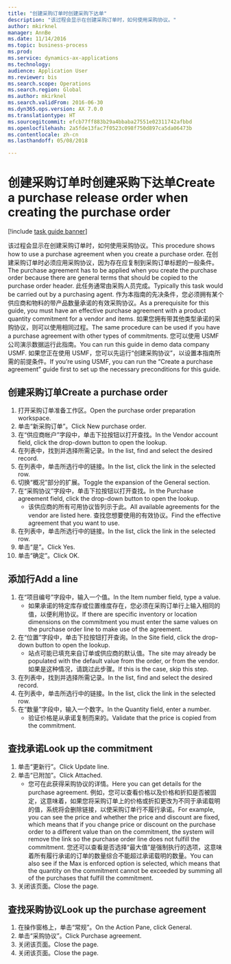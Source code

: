 ```yaml
--- 
title: "创建采购订单时创建采购下达单"
description: "该过程会显示在创建采购订单时，如何使用采购协议。"
author: mkirknel
manager: AnnBe
ms.date: 11/14/2016
ms.topic: business-process
ms.prod: 
ms.service: dynamics-ax-applications
ms.technology: 
audience: Application User
ms.reviewer: bis
ms.search.scope: Operations
ms.search.region: Global
ms.author: mkirknel
ms.search.validFrom: 2016-06-30
ms.dyn365.ops.version: AX 7.0.0
ms.translationtype: HT
ms.sourcegitcommit: efcb77ff883b29a4bbaba27551e02311742afbbd
ms.openlocfilehash: 2a5fde13fac7f0523c098f750d897ca5da06473b
ms.contentlocale: zh-cn
ms.lasthandoff: 05/08/2018

---
```

# <a name="create-a-purchase-release-order-when-creating-the-purchase-order"></a><span data-ttu-id="b6fb5-103">创建采购订单时创建采购下达单</span><span class="sxs-lookup"><span data-stu-id="b6fb5-103">Create a purchase release order when creating the purchase order</span></span>

[!include [task guide banner](../../includes/task-guide-banner.md)]

<span data-ttu-id="b6fb5-104">该过程会显示在创建采购订单时，如何使用采购协议。</span><span class="sxs-lookup"><span data-stu-id="b6fb5-104">This procedure shows how to use a purchase agreement when you create a purchase order.</span></span> <span data-ttu-id="b6fb5-105">在创建采购订单时必须应用采购协议，因为存在应复制到采购订单标题的一般条件。</span><span class="sxs-lookup"><span data-stu-id="b6fb5-105">The purchase agreement has to be applied when you create the purchase order because there are general terms that should be copied to the purchase order header.</span></span> <span data-ttu-id="b6fb5-106">此任务通常由采购人员完成。</span><span class="sxs-lookup"><span data-stu-id="b6fb5-106">Typically this task would be carried out by a purchasing agent.</span></span> <span data-ttu-id="b6fb5-107">作为本指南的先决条件，您必须拥有某个供应商和物料的带产品数量承诺的有效采购协议。</span><span class="sxs-lookup"><span data-stu-id="b6fb5-107">As a prerequisite for this guide, you must have an effective purchase agreement with a product quantity commitment for a vendor and items.</span></span> <span data-ttu-id="b6fb5-108">如果您拥有带其他类型承诺的采购协议，则可以使用相同过程。</span><span class="sxs-lookup"><span data-stu-id="b6fb5-108">The same procedure can be used if you have a purchase agreement with other types of commitments.</span></span> <span data-ttu-id="b6fb5-109">您可以使用 USMF 公司演示数据运行此指南。</span><span class="sxs-lookup"><span data-stu-id="b6fb5-109">You can run this guide in demo data company USMF.</span></span> <span data-ttu-id="b6fb5-110">如果您正在使用 USMF，您可以先运行“创建采购协议”，以设置本指南所需的前提条件。</span><span class="sxs-lookup"><span data-stu-id="b6fb5-110">If you’re using USMF, you can run the “Create a purchase agreement” guide first to set up the necessary preconditions for this guide.</span></span>


## <a name="create-a-purchase-order"></a><span data-ttu-id="b6fb5-111">创建采购订单</span><span class="sxs-lookup"><span data-stu-id="b6fb5-111">Create a purchase order</span></span>
1. <span data-ttu-id="b6fb5-112">打开采购订单准备工作区。</span><span class="sxs-lookup"><span data-stu-id="b6fb5-112">Open the purchase order preparation workspace.</span></span>
2. <span data-ttu-id="b6fb5-113">单击“新采购订单”。</span><span class="sxs-lookup"><span data-stu-id="b6fb5-113">Click New purchase order.</span></span>
3. <span data-ttu-id="b6fb5-114">在“供应商帐户”字段中，单击下拉按钮以打开查找。</span><span class="sxs-lookup"><span data-stu-id="b6fb5-114">In the Vendor account field, click the drop-down button to open the lookup.</span></span>
4. <span data-ttu-id="b6fb5-115">在列表中，找到并选择所需记录。</span><span class="sxs-lookup"><span data-stu-id="b6fb5-115">In the list, find and select the desired record.</span></span>
5. <span data-ttu-id="b6fb5-116">在列表中，单击所选行中的链接。</span><span class="sxs-lookup"><span data-stu-id="b6fb5-116">In the list, click the link in the selected row.</span></span>
6. <span data-ttu-id="b6fb5-117">切换“概况”部分的扩展。</span><span class="sxs-lookup"><span data-stu-id="b6fb5-117">Toggle the expansion of the General section.</span></span>
7. <span data-ttu-id="b6fb5-118">在“采购协议”字段中，单击下拉按钮以打开查找。</span><span class="sxs-lookup"><span data-stu-id="b6fb5-118">In the Purchase agreement field, click the drop-down button to open the lookup.</span></span>
    * <span data-ttu-id="b6fb5-119">该供应商的所有可用协议皆列示于此。</span><span class="sxs-lookup"><span data-stu-id="b6fb5-119">All available agreements for the vendor are listed here.</span></span> <span data-ttu-id="b6fb5-120">查找您想要使用的有效协议。</span><span class="sxs-lookup"><span data-stu-id="b6fb5-120">Find the effective agreement that you want to use.</span></span>  
8. <span data-ttu-id="b6fb5-121">在列表中，单击所选行中的链接。</span><span class="sxs-lookup"><span data-stu-id="b6fb5-121">In the list, click the link in the selected row.</span></span>
9. <span data-ttu-id="b6fb5-122">单击“是”。</span><span class="sxs-lookup"><span data-stu-id="b6fb5-122">Click Yes.</span></span>
10. <span data-ttu-id="b6fb5-123">单击“确定”。</span><span class="sxs-lookup"><span data-stu-id="b6fb5-123">Click OK.</span></span>

## <a name="add-a-line"></a><span data-ttu-id="b6fb5-124">添加行</span><span class="sxs-lookup"><span data-stu-id="b6fb5-124">Add a line</span></span>
1. <span data-ttu-id="b6fb5-125">在“项目编号”字段中，输入一个值。</span><span class="sxs-lookup"><span data-stu-id="b6fb5-125">In the Item number field, type a value.</span></span>
    * <span data-ttu-id="b6fb5-126">如果承诺的特定库存或位置维度存在，您必须在采购订单行上输入相同的值，以便利用协议。</span><span class="sxs-lookup"><span data-stu-id="b6fb5-126">If there are specific inventory or location dimensions on the commitment you must enter the same values on the purchase order line to make use of the agreement.</span></span>  
2. <span data-ttu-id="b6fb5-127">在“位置”字段中，单击下拉按钮打开查询。</span><span class="sxs-lookup"><span data-stu-id="b6fb5-127">In the Site field, click the drop-down button to open the lookup.</span></span>
    * <span data-ttu-id="b6fb5-128">站点可能已填充来自订单或供应商的默认值。</span><span class="sxs-lookup"><span data-stu-id="b6fb5-128">The site may already be populated with the default value from the order, or from the vendor.</span></span> <span data-ttu-id="b6fb5-129">如果是这种情况，请跳过此步骤。</span><span class="sxs-lookup"><span data-stu-id="b6fb5-129">If this is the case, skip this step.</span></span>  
3. <span data-ttu-id="b6fb5-130">在列表中，找到并选择所需记录。</span><span class="sxs-lookup"><span data-stu-id="b6fb5-130">In the list, find and select the desired record.</span></span>
4. <span data-ttu-id="b6fb5-131">在列表中，单击所选行中的链接。</span><span class="sxs-lookup"><span data-stu-id="b6fb5-131">In the list, click the link in the selected row.</span></span>
5. <span data-ttu-id="b6fb5-132">在“数量”字段中，输入一个数字。</span><span class="sxs-lookup"><span data-stu-id="b6fb5-132">In the Quantity field, enter a number.</span></span>
    * <span data-ttu-id="b6fb5-133">验证价格是从承诺复制而来的。</span><span class="sxs-lookup"><span data-stu-id="b6fb5-133">Validate that the price is copied from the commitment.</span></span>  

## <a name="look-up-the-commitment"></a><span data-ttu-id="b6fb5-134">查找承诺</span><span class="sxs-lookup"><span data-stu-id="b6fb5-134">Look up the commitment</span></span>
1. <span data-ttu-id="b6fb5-135">单击“更新行”。</span><span class="sxs-lookup"><span data-stu-id="b6fb5-135">Click Update line.</span></span>
2. <span data-ttu-id="b6fb5-136">单击“已附加”。</span><span class="sxs-lookup"><span data-stu-id="b6fb5-136">Click Attached.</span></span>
    * <span data-ttu-id="b6fb5-137">您可在此获得采购协议的详情。</span><span class="sxs-lookup"><span data-stu-id="b6fb5-137">Here you can get details for the purchase agreement.</span></span> <span data-ttu-id="b6fb5-138">例如，您可以查看价格以及价格和折扣是否被固定，这意味着，如果您将采购订单上的价格或折扣更改为不同于承诺载明的值，系统将会删除链接，以使采购订单行不履行承诺。</span><span class="sxs-lookup"><span data-stu-id="b6fb5-138">For example, you can see the price and whether the price and discount are fixed, which means that if you change price or discount on the purchase order to a different value than on the commitment, the system will remove the link so the purchase order line does not fulfill the commitment.</span></span> <span data-ttu-id="b6fb5-139">您还可以查看是否选择“最大值”是强制执行的选项，这意味着所有履行承诺的订单的数量综合不能超过承诺载明的数量。</span><span class="sxs-lookup"><span data-stu-id="b6fb5-139">You can also see if the Max is enforced option is selected, which means that the quantity on the commitment cannot be exceeded by summing all of the purchases that fulfill the commitment.</span></span>  
3. <span data-ttu-id="b6fb5-140">关闭该页面。</span><span class="sxs-lookup"><span data-stu-id="b6fb5-140">Close the page.</span></span>

## <a name="look-up-the-purchase-agreement"></a><span data-ttu-id="b6fb5-141">查找采购协议</span><span class="sxs-lookup"><span data-stu-id="b6fb5-141">Look up the purchase agreement</span></span>
1. <span data-ttu-id="b6fb5-142">在操作窗格上，单击“常规”。</span><span class="sxs-lookup"><span data-stu-id="b6fb5-142">On the Action Pane, click General.</span></span>
2. <span data-ttu-id="b6fb5-143">单击“采购协议”。</span><span class="sxs-lookup"><span data-stu-id="b6fb5-143">Click Purchase agreement.</span></span>
3. <span data-ttu-id="b6fb5-144">关闭该页面。</span><span class="sxs-lookup"><span data-stu-id="b6fb5-144">Close the page.</span></span>
4. <span data-ttu-id="b6fb5-145">关闭该页面。</span><span class="sxs-lookup"><span data-stu-id="b6fb5-145">Close the page.</span></span>


